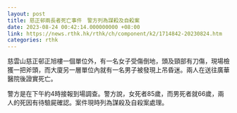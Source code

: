 ```yaml
---
layout: post
title: 慈正邨兩長者死亡事件　警方列為謀殺及自殺案
date: 2023-08-24 00:42:14.000000000 +08:00
link: https://news.rthk.hk/rthk/ch/component/k2/1714842-20230824.htm
categories: rthk
---
```


慈雲山慈正邨正旭樓一個單位外，有一名女子受傷倒地，頭及頸部有刀傷，現場檢獲一把斧頭，而大廈另一層單位內就有一名男子被發現上吊昏迷。兩人在送往廣華醫院後證實死亡。

警方是在下午約4時接報到場調查。警方說，女死者85歲，而男死者就66歲，兩人的死因有待驗屍確認。案件現時列為謀殺及自殺案處理。
